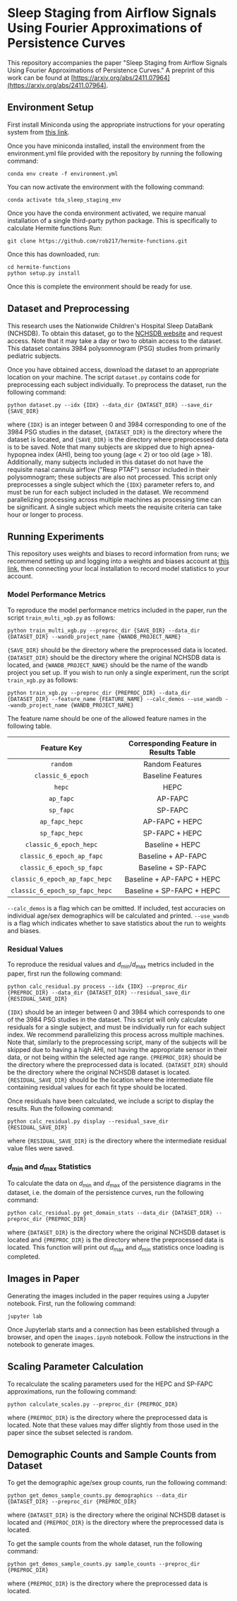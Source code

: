 # Sleep Staging from Airflow Signals Using Fourier Approximations of Persistence Curves

This repository accompanies the paper "Sleep Staging from Airflow Signals Using
Fourier Approximations of Persistence Curves." A preprint of this work can be
found at [https://arxiv.org/abs/2411.07964](https://arxiv.org/abs/2411.07964).

## Environment Setup

First install Miniconda using the appropriate instructions for your operating
system from [this link](https://docs.anaconda.com/miniconda/miniconda-install/).

Once you have miniconda installed, install the environment from the
environment.yml file provided with the repository by running the following
command:

```
conda env create -f environment.yml
```

You can now activate the environment with the following command:

```
conda activate tda_sleep_staging_env
```

Once you have the conda environment activated, we require manual installation of
a single third-party python package. This is specifically to calculate Hermite
functions Run:

```
git clone https://github.com/rob217/hermite-functions.git
```

Once this has downloaded, run:

```
cd hermite-functions
python setup.py install
```

Once this is complete the environment should be ready for use.

## Dataset and Preprocessing

This research uses the Nationwide Children's Hospital Sleep DataBank (NCHSDB).
To obtain this dataset, go to the
[NCHSDB website](https://sleepdata.org/datasets/nchsdb) and request access. Note
that it may take a day or two to obtain access to the dataset. This dataset
contains 3984 polysomnogram (PSG) studies from primarily pediatric subjects.

Once you have obtained access, download the dataset to an appropriate location
on your machine. The script `dataset.py` contains code for preprocessing each
subject individually. To preprocess the dataset, run the following command:

```
python dataset.py --idx {IDX} --data_dir {DATASET_DIR} --save_dir {SAVE_DIR}
```

where `{IDX}` is an integer between 0 and 3984 corresponding to one of the 3984
PSG studies in the dataset, `{DATASET_DIR}` is the directory where the dataset
is located, and `{SAVE_DIR}` is the directory where preprocessed data is to be
saved. Note that many subjects are skipped due to high apnea-hypopnea index
(AHI), being too young (age < 2) or too old (age > 18). Additionally, many
subjects included in this dataset do not have the requisite nasal cannula
airflow ("Resp PTAF") sensor included in their polysomnogram; these subjects are
also not processed. This script only preprocesses a single subject which the
`{IDX}` parameter refers to, and must be run for each subject included in the
dataset. We recommend parallelizing processing across multiple
machines as processing time can be significant. A single subject which meets
the requisite criteria can take hour or longer to process.

## Running Experiments

This repository uses weights and biases to record information from runs; we
recommend setting up and logging into a weights and biases account at [this
link](https://wandb.ai/site), then connecting your local installation to record
model statistics to your account.

### Model Performance Metrics

To reproduce the model performance metrics included in the paper, run
the script `train_multi_xgb.py` as follows:

```
python train_multi_xgb.py --preproc_dir {SAVE_DIR} --data_dir {DATASET_DIR} --wandb_project_name {WANDB_PROJECT_NAME}
```

`{SAVE_DIR}` should be the directory where the preprocessed data is located.
`{DATASET_DIR}` should be the directory where the original NCHSDB data is
located, and `{WANDB_PROJECT_NAME}` should be the name of the wandb project you
set up. If you wish to run only a single experiment, run the script
`train_xgb.py` as follows:

```
python train_xgb.py --preproc_dir {PREPROC_DIR} --data_dir {DATASET_DIR} --feature_name {FEATURE_NAME} --calc_demos --use_wandb --wandb_project_name {WANDB_PROJECT_NAME}
```

The feature name should be one of the allowed feature names in the following
table.

|          Feature Key           | Corresponding Feature in Results Table |
| :----------------------------: | :------------------------------------: |
|            `random`            |            Random Features             |
|       `classic_6_epoch`        |           Baseline Features            |
|             `hepc`             |                  HEPC                  |
|           `ap_fapc`            |                AP-FAPC                 |
|           `sp_fapc`            |                SP-FAPC                 |
|         `ap_fapc_hepc`         |             AP-FAPC + HEPC             |
|         `sp_fapc_hepc`         |             SP-FAPC + HEPC             |
|     `classic_6_epoch_hepc`     |            Baseline + HEPC             |
|   `classic_6_epoch_ap_fapc`    |           Baseline + AP-FAPC           |
|   `classic_6_epoch_sp_fapc`    |           Baseline + SP-FAPC           |
| `classic_6_epoch_ap_fapc_hepc` |       Baseline + AP-FAPC + HEPC        |
| `classic_6_epoch_sp_fapc_hepc` |       Baseline + SP-FAPC + HEPC        |

`--calc_demos` is a flag which can be omitted. If included, test accuracies on
individual age/sex demographics will be calculated and printed. `--use_wandb`
is a flag which indicates whether to save statistics about the run to weights
and biases.

### Residual Values

To reproduce the residual values and $d_{\text{min}}$/$d_{\text{max}}$ metrics
included in the paper, first run the following command:

```
python calc_residual.py process --idx {IDX} --preproc_dir {PREPROC_DIR} --data_dir {DATASET_DIR} --residual_save_dir {RESIDUAL_SAVE_DIR}
```

`{IDX}` should be an integer between 0 and 3984 which corresponds to one of the
3984 PSG studies in the dataset. This script will only calculate residuals for a
single subject, and must be individually run for each subject index. We
recommend parallelizing this process across multiple machines. Note that,
similarly to the preprocessing script, many of the subjects will be skipped due
to having a high AHI, not having the appropriate sensor in their data, or not
being within the selected age range. `{PREPROC_DIR}` should be the directory
where the preprocessed data is located. `{DATASET_DIR}` should be the directory
where the original NCHSDB dataset is located. `{RESIDUAL_SAVE_DIR}` should be
the location where the intermediate file containing residual values for each fit
type should be located.

Once residuals have been calculated, we include a script to display the results.
Run the following command:

```
python calc_residual.py display --residual_save_dir {RESIDUAL_SAVE_DIR}
```

where `{RESIDUAL_SAVE_DIR}` is the directory where the intermediate residual
value files were saved.

### $d_{\text{min}}$ and $d_{\text{max}}$ Statistics

To calculate the data on $d_{\text{min}}$ and $d_{\text{max}}$ of the
persistence diagrams in the dataset, i.e. the domain of the persistence curves,
run the following command:

```
python calc_residual.py get_domain_stats --data_dir {DATASET_DIR} --preproc_dir {PREPROC_DIR}
```

where `{DATASET_DIR}` is the directory where the original NCHSDB dataset is
located and `{PREPROC_DIR}` is the directory where the preprocessed data is
located. This function will print out $d_{\text{max}}$ and $d_{\text{min}}$
statistics once loading is completed.

## Images in Paper

Generating the images included in the paper requires using a Jupyter notebook.
First, run the following command:

```
jupyter lab
```

Once Jupyterlab starts and a connection has been established through a browser,
and open the `images.ipynb` notebook. Follow the instructions in the notebook to
generate images.

## Scaling Parameter Calculation

To recalculate the scaling parameters used for the HEPC and SP-FAPC
approximations, run the following command:

```
python calculate_scales.py --preproc_dir {PREPROC_DIR}
```

where `{PREPROC_DIR}` is the directory where the preprocessed data is
located. Note that these values may differ slightly from those used in the paper
since the subset selected is random.

## Demographic Counts and Sample Counts from Dataset

To get the demographic age/sex group counts, run the following command:

```
python get_demos_sample_counts.py demographics --data_dir {DATASET_DIR} --preproc_dir {PREPROC_DIR}
```

where `{DATASET_DIR}` is the directory where the original NCHSDB dataset is
located and `{PREPROC_DIR}` is the directory where the preprocessed data is
located.

To get the sample counts from the whole dataset, run the following command:

```
python get_demos_sample_counts.py sample_counts --preproc_dir {PREPROC_DIR}
```

where `{PREPROC_DIR}` is the directory where the preprocessed data is
located.
